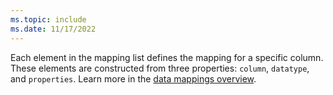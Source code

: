 ```yaml
---
ms.topic: include
ms.date: 11/17/2022
---
```


Each element in the mapping list defines the mapping for a specific column. These elements are constructed from three properties: `column`, `datatype`, and `properties`. Learn more in the [data mappings overview](../kusto/management/mappings.md).
